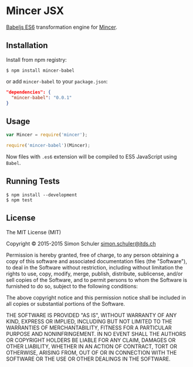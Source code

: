 # Mincer JSX

[Babeljs ES6](https://babeljs.io/) transformation engine for [Mincer](https://github.com/nodeca/mincer).

## Installation

Install from npm registry:

```
$ npm install mincer-babel
```

or add `mincer-babel` to your `package.json`:

```json
"dependencies": {
  "mincer-babel": "0.0.1"
}
```


## Usage

```js
var Mincer = require('mincer');

require('mincer-babel')(Mincer);
```

Now files with `.es6` extension will be compiled to ES5 JavaScript using `Babel`.


## Running Tests

```
$ npm install --development
$ npm test
```


## License

The MIT License (MIT)

Copyright © 2015-2015 Simon Schuler <simon.schuler@itds.ch>

Permission is hereby granted, free of charge, to any person obtaining a copy
of this software and associated documentation files (the "Software"), to deal
in the Software without restriction, including without limitation the rights
to use, copy, modify, merge, publish, distribute, sublicense, and/or sell
copies of the Software, and to permit persons to whom the Software is
furnished to do so, subject to the following conditions:

The above copyright notice and this permission notice shall be included in
all copies or substantial portions of the Software.

THE SOFTWARE IS PROVIDED "AS IS", WITHOUT WARRANTY OF ANY KIND, EXPRESS OR
IMPLIED, INCLUDING BUT NOT LIMITED TO THE WARRANTIES OF MERCHANTABILITY,
FITNESS FOR A PARTICULAR PURPOSE AND NONINFRINGEMENT. IN NO EVENT SHALL THE
AUTHORS OR COPYRIGHT HOLDERS BE LIABLE FOR ANY CLAIM, DAMAGES OR OTHER
LIABILITY, WHETHER IN AN ACTION OF CONTRACT, TORT OR OTHERWISE, ARISING FROM,
OUT OF OR IN CONNECTION WITH THE SOFTWARE OR THE USE OR OTHER DEALINGS IN
THE SOFTWARE.
